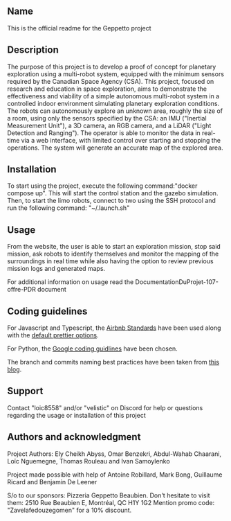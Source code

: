 
## Name
This is the official readme for the Geppetto project

## Description
The purpose of this project is to develop a proof of concept for planetary exploration using a multi-robot system, equipped with the minimum sensors required by the Canadian Space Agency (CSA). This project, focused on research and education in space exploration, aims to demonstrate the effectiveness and viability of a simple autonomous multi-robot system in a controlled indoor environment simulating planetary exploration conditions. The robots can autonomously explore an unknown area, roughly the size of a room, using only the sensors specified by the CSA: an IMU ("Inertial Measurement Unit"), a 3D camera, an RGB camera, and a LiDAR ("Light Detection and Ranging"). The operator is able to monitor the data in real-time via a web interface, with limited control over starting and stopping the operations. The system will generate an accurate map of the explored area.

## Installation
To start using the project, execute the following command:"docker compose up". 
This will start the control station and the gazebo simulation.
Then, to start the limo robots, connect to two using the SSH protocol and run the following command:
"~/.launch.sh"

## Usage
From the website, the user is able to start an exploration mission, stop said mission, ask robots to identify themselves and monitor the mapping of the surroundings in real time while also having the option to review previous mission logs and generated maps.

For additional information on usage read the DocumentationDuProjet-107-offre-PDR document

## Coding guidelines
For Javascript and Typescript, the [Airbnb Standards](https://github.com/airbnb/javascript) have been used along with the [default prettier options](https://prettier.io/docs/en/options.html).

For Python, the [Google coding guidlines](https://google.github.io/styleguide/pyguide.html) have been chosen.

The branch and commits naming best practices have been taken from
[this blog](https://medium.com/@shinjithkanhangad/git-good-best-practices-for-branch-naming-and-commit-messages-a903b9f08d68).

## Support
Contact "loic8558" and/or "velistic" on Discord for help or questions regarding the usage or installation of this project

## Authors and acknowledgment
Project Authors: Ely Cheikh Abyss, Omar Benzekri, Abdul-Wahab Chaarani, Loïc Nguemegne, Thomas Rouleau and Ivan Samoylenko 

Project made possible with help of Antoine Robillard, Mark Bong, Guillaume Ricard and Benjamin De Leener

S/o to our sponsors: Pizzeria Geppetto Beaubien.
Don't hesitate to visit them: 2510 Rue Beaubien E, Montréal, QC H1Y 1G2 
Mention promo code: "Zavelafedouzegomen" for a 10% discount.


